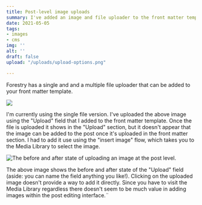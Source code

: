 ```yaml
---
title: Post-level image uploads
summary: I've added an image and file uploader to the front matter template.
date: 2021-05-05
tags:
- images
- cms
img: ''
alt: ''
draft: false
upload: "/uploads/upload-options.png"

---
```

Forestry has a single and and a multiple file uploader that can be added to your front matter template. 

![](/uploads/upload-options.png)

I'm currently using the single file version. I've uploaded the above image using the "Upload" field that I added to the front matter template. Once the file is uploaded it shows in the "Upload" section, but it doesn't appear that the image can be added to the post once it's uploaded in the front matter section. I had to add it use using the "insert image" flow, which takes you to the Media Library to select the image. 

![The before and after state of uploading an image at the post level.](/uploads/upload-before-after.png)

The above image shows the before and after state of the "Upload" field (aside: you can name the field anything you like!). Clicking on the uploaded image doesn't provide a way to add it directly. Since you have to visit the Media Library regardless there doesn't seem to be much value in adding images within the post editing interface.¨
